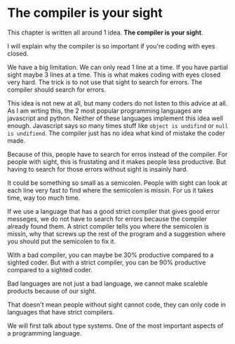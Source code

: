 # The compiler is your sight

This chapter is written all around 1 idea. **The compiler is your sight**.

I will explain why the compiler is so important if you're coding with eyes closed.

We have a big limitation. We can only read 1 line at a time. If you have partial sight maybe 3 lines at a time.
This is what makes coding with eyes closed very hard.
The trick is to not use that sight to search for errors.
The compiler should search for errors.

This idea is not new at all, but many coders do not listen to this advice at all.
As I am wrting this, the 2 most popular programming languages are javascript and python.
Neither of these languages implement this idea well enough.
Javascript says so many times stuff like ```object is undifind``` or ```null is undifiend```.
The compiler just has no idea what kind of mistake the coder made.

Because of this, people have to search for erros instead of the compiler.
For people with sight, this is frustating and it makes people less productive.
But having to search for those errors without sight is insainly hard.

It could be something so small as a semicolen. 
People with sight can look at each line very fast to find where the semicolen is missin.
For us it takes time, way too much time.

If we use a language that has a good strict compiler that gives good error messeges, we do not have to search for errors because the compiler already found them.
A strict compiler tells you where the semicolen is missin, why that screws up the rest of the program and a suggestion where you should put the semicolen to fix it.

With a bad compiler, you can maybe be 30% productive compared to a sighted coder.
But with a strict compiler, you can be 90% productive compared to a sighted coder.

Bad languages are not just a bad language, we cannot make scaleble products because of our sight.

That doesn't mean people without sight cannot code, they can only code in languages that have strict compilers.

We will first talk about type systems. One of the most important aspects of a programming language.
